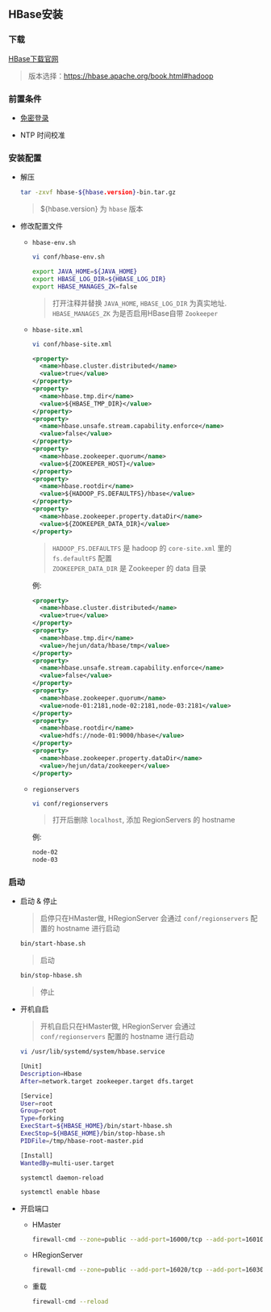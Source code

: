 ## HBase安装

### 下载

[HBase下载官网](https://archive.apache.org/dist/hbase/)
> 版本选择：https://hbase.apache.org/book.html#hadoop


### 前置条件

- [免密登录](https://github.com/hejun/notes/blob/master/%E8%BF%90%E7%BB%B4/Linux/SSH%E5%85%8D%E5%AF%86%E7%99%BB%E5%BD%95.md)

- NTP 时间校准

### 安装配置

- 解压

  ```sh
  tar -zxvf hbase-${hbase.version}-bin.tar.gz
  ```
  > ${hbase.version} 为 `hbase` 版本

- 修改配置文件

  - `hbase-env.sh`
  
    ```sh
    vi conf/hbase-env.sh
    ```
    
    ```sh
    export JAVA_HOME=${JAVA_HOME}
    export HBASE_LOG_DIR=${HBASE_LOG_DIR}
    export HBASE_MANAGES_ZK=false
    ```
    > 打开注释并替换 `JAVA_HOME`, `HBASE_LOG_DIR` 为真实地址.<br/>`HBASE_MANAGES_ZK` 为是否启用HBase自带 `Zookeeper`

  - `hbase-site.xml`
  
    ```sh
    vi conf/hbase-site.xml
    ```
    
    ```xml
    <property>
      <name>hbase.cluster.distributed</name>
      <value>true</value>
    </property>
    <property>
      <name>hbase.tmp.dir</name>
      <value>${HBASE_TMP_DIR}</value>
    </property>
    <property>
      <name>hbase.unsafe.stream.capability.enforce</name>
      <value>false</value>
    </property>
    <property>
      <name>hbase.zookeeper.quorum</name>
      <value>${ZOOKEEPER_HOST}</value>
    </property>
    <property>
      <name>hbase.rootdir</name>
      <value>${HADOOP_FS.DEFAULTFS}/hbase</value>
    </property>
    <property>
      <name>hbase.zookeeper.property.dataDir</name>
      <value>${ZOOKEEPER_DATA_DIR}</value>
    </property>
    ```
    > `HADOOP_FS.DEFAULTFS` 是 hadoop 的 `core-site.xml` 里的 `fs.defaultFS` 配置<br/>`ZOOKEEPER_DATA_DIR` 是 Zookeeper 的 data 目录
    
    例:
    
    ```xml
    <property>
      <name>hbase.cluster.distributed</name>
      <value>true</value>
    </property>
    <property>
      <name>hbase.tmp.dir</name>
      <value>/hejun/data/hbase/tmp</value>
    </property>
    <property>
      <name>hbase.unsafe.stream.capability.enforce</name>
      <value>false</value>
    </property>
    <property>
      <name>hbase.zookeeper.quorum</name>
      <value>node-01:2181,node-02:2181,node-03:2181</value>
    </property>
    <property>
      <name>hbase.rootdir</name>
      <value>hdfs://node-01:9000/hbase</value>
    </property>
    <property>
      <name>hbase.zookeeper.property.dataDir</name>
      <value>/hejun/data/zookeeper</value>
    </property>
    ```
  
  - `regionservers`
  
    ```sh
    vi conf/regionservers
    ```
    > 打开后删除 `localhost`, 添加 RegionServers 的 hostname

    例:
    
    ```sh
    node-02
    node-03
    ```

### 启动

- 启动 & 停止

  > 启停只在HMaster做, HRegionServer 会通过 `conf/regionservers` 配置的 hostname 进行启动

  ```sh
  bin/start-hbase.sh
  ```
  > 启动
  
  ```sh
  bin/stop-hbase.sh
  ```
  > 停止
  
- 开机自启

  > 开机自启只在HMaster做, HRegionServer 会通过 `conf/regionservers` 配置的 hostname 进行启动

  ```sh
  vi /usr/lib/systemd/system/hbase.service
  ```
  
  ```sh
  [Unit]
  Description=Hbase
  After=network.target zookeeper.target dfs.target
  
  [Service]
  User=root
  Group=root
  Type=forking
  ExecStart=${HBASE_HOME}/bin/start-hbase.sh
  ExecStop=${HBASE_HOME}/bin/stop-hbase.sh
  PIDFile=/tmp/hbase-root-master.pid
  
  [Install]
  WantedBy=multi-user.target
  ```
  
  ```sh
  systemctl daemon-reload
  ```
  
  ```sh
  systemctl enable hbase
  ```
  
- 开启端口

  - HMaster
  
    ```sh
    firewall-cmd --zone=public --add-port=16000/tcp --add-port=16010/tcp --permanent
    ```
  
  - HRegionServer
  
    ```sh
    firewall-cmd --zone=public --add-port=16020/tcp --add-port=16030/tcp --permanent
    ```
    
  - 重载
    
    ```sh
    firewall-cmd --reload
    ```
